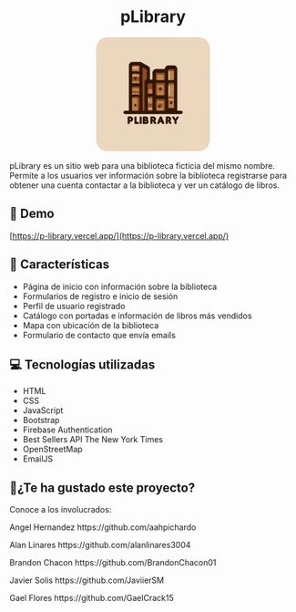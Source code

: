 <h1 align="center" id="title">pLibrary</h1>

<p align="center"> <img src="https://raw.githubusercontent.com/aahpichardo/pLibrary/main/assets/img/logo-plibrary.jpeg" width="200" style="border-radius: 20px;" alt="project-image" /> </p>

<p id="description">pLibrary es un sitio web para una biblioteca ficticia del mismo nombre. Permite a los usuarios ver información sobre la biblioteca registrarse para obtener una cuenta contactar a la biblioteca y ver un catálogo de libros.</p>

<h2>🚀 Demo</h2>

[https://p-library.vercel.app/](https://p-library.vercel.app/)

  
  
<h2>🧐 Características</h2>

*   Página de inicio con información sobre la biblioteca
*   Formularios de registro e inicio de sesión
*   Perfil de usuario registrado
*   Catálogo con portadas e información de libros más vendidos
*   Mapa con ubicación de la biblioteca
*   Formulario de contacto que envía emails

  
  
<h2>💻 Tecnologías utilizadas</h2>


*   HTML
*   CSS
*   JavaScript
*   Bootstrap
*   Firebase Authentication
*   Best Sellers API The New York Times
*   OpenStreetMap
*   EmailJS

<h2>💖¿Te ha gustado este proyecto?</h2>

<p>Conoce a los involucrados:</p> 
<p>Angel Hernandez https://github.com/aahpichardo</p> 
<p>Alan Linares https://github.com/alanlinares3004</p> 
<p>Brandon Chacon https://github.com/BrandonChacon01</p>
<p>Javier Solis https://github.com/JaviierSM</p>
<p>Gael Flores https://github.com/GaelCrack15</p>
